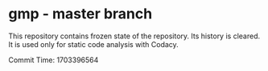 # gmp - master branch

This repository contains frozen state of the repository.
Its history is cleared. It is used only for static code
analysis with Codacy.

Commit Time: 1703396564